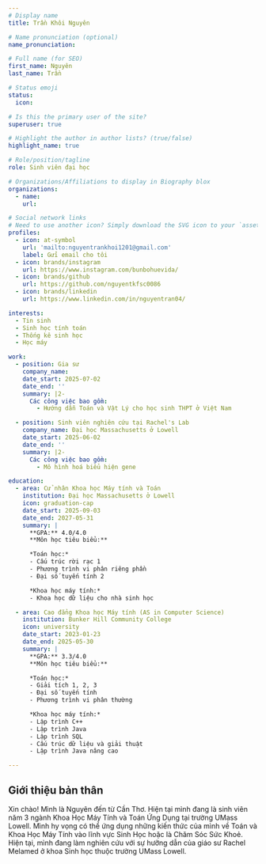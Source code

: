 ```yaml
---
# Display name
title: Trần Khôi Nguyên

# Name pronunciation (optional)
name_pronunciation:

# Full name (for SEO)
first_name: Nguyên
last_name: Trần

# Status emoji
status:
  icon: 

# Is this the primary user of the site?
superuser: true

# Highlight the author in author lists? (true/false)
highlight_name: true

# Role/position/tagline
role: Sinh viên đại học

# Organizations/Affiliations to display in Biography blox
organizations:
  - name: 
    url: 

# Social network links
# Need to use another icon? Simply download the SVG icon to your `assets/media/icons/` folder.
profiles:
  - icon: at-symbol
    url: 'mailto:nguyentrankhoi1201@gmail.com'
    label: Gửi email cho tôi
  - icon: brands/instagram
    url: https://www.instagram.com/bunbohuevida/
  - icon: brands/github
    url: https://github.com/nguyentkfsc0086
  - icon: brands/linkedin
    url: https://www.linkedin.com/in/nguyentran04/

interests:
  - Tin sinh
  - Sinh học tính toán
  - Thống kê sinh học
  - Học máy

work:
  - position: Gia sư
    company_name:
    date_start: 2025-07-02
    date_end: ''
    summary: |2-
      Các công việc bao gồm:
        - Hướng dẫn Toán và Vật Lý cho học sinh THPT ở Việt Nam

  - position: Sinh viên nghiên cứu tại Rachel's Lab
    company_name: Đại học Massachusetts ở Lowell
    date_start: 2025-06-02
    date_end: ''
    summary: |2-
      Các công việc bao gồm:
        - Mô hình hoá biểu hiện gene

education:
  - area: Cử nhân Khoa học Máy tính và Toán
    institution: Đại học Massachusetts ở Lowell
    icon: graduation-cap
    date_start: 2025-09-03
    date_end: 2027-05-31
    summary: |
      **GPA:** 4.0/4.0  
      **Môn học tiêu biểu:**

      *Toán học:*
      - Cấu trúc rời rạc 1
      - Phương trình vi phân riêng phần
      - Đại số tuyến tính 2

      *Khoa học máy tính:*
      - Khoa học dữ liệu cho nhà sinh học

  - area: Cao đẳng Khoa học Máy tính (AS in Computer Science)
    institution: Bunker Hill Community College
    icon: university
    date_start: 2023-01-23
    date_end: 2025-05-30
    summary: |
      **GPA:** 3.3/4.0  
      **Môn học tiêu biểu:**

      *Toán học:*
      - Giải tích 1, 2, 3
      - Đại số tuyến tính
      - Phương trình vi phân thường

      *Khoa học máy tính:*
      - Lập trình C++
      - Lập trình Java
      - Lập trình SQL
      - Cấu trúc dữ liệu và giải thuật
      - Lập trình Java nâng cao

---
```


## Giới thiệu bản thân

Xin chào! Mình là Nguyên đến từ Cần Thơ. Hiện tại mình đang là sinh viên năm 3 ngành Khoa Học Máy Tính và Toán Ứng Dụng tại trường UMass Lowell. Mình hy vọng có thể ứng dụng những kiến thức của mình về Toán và Khoa Học Máy Tính vào lĩnh vực Sinh Học hoặc là Chăm Sóc Sức Khoẻ. Hiện tại, mình đang làm nghiên cứu với sự hưỡng dẫn của giáo sư Rachel Melamed ở khoa Sinh học thuộc trường UMass Lowell.
